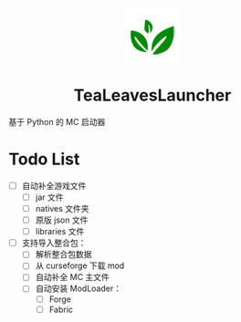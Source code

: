 <div align="center">
<img width="95" src="icon.png" alt="title">
<h1>TeaLeavesLauncher</h1>
</div>

基于 Python 的 MC 启动器


# Todo List

- [ ] 自动补全游戏文件
    - [ ] jar 文件
    - [ ] natives 文件夹
    - [ ] 原版 json 文件
    - [ ] libraries 文件

- [ ] 支持导入整合包：
    - [ ] 解析整合包数据
    - [ ] 从 curseforge 下载 mod
    - [ ] 自动补全 MC 主文件
    - [ ] 自动安装 ModLoader：
        - [ ] Forge
        - [ ] Fabric
